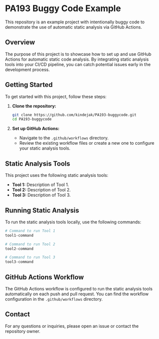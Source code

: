 # PA193 Buggy Code Example

This repository is an example project with intentionally buggy code to demonstrate the use of automatic static analysis via GitHub Actions.

## Overview

The purpose of this project is to showcase how to set up and use GitHub Actions for automatic static code analysis. By integrating static analysis tools into your CI/CD pipeline, you can catch potential issues early in the development process.

## Getting Started

To get started with this project, follow these steps:

1. **Clone the repository:**
    ```sh
    git clone https://github.com/kindejak/PA193-buggycode.git
    cd PA193-buggycode
    ```

2. **Set up GitHub Actions:**
    - Navigate to the `.github/workflows` directory.
    - Review the existing workflow files or create a new one to configure your static analysis tools.

## Static Analysis Tools

This project uses the following static analysis tools:

- **Tool 1:** Description of Tool 1.
- **Tool 2:** Description of Tool 2.
- **Tool 3:** Description of Tool 3.

## Running Static Analysis

To run the static analysis tools locally, use the following commands:

```sh
# Command to run Tool 1
tool1-command

# Command to run Tool 2
tool2-command

# Command to run Tool 3
tool3-command
```

## GitHub Actions Workflow

The GitHub Actions workflow is configured to run the static analysis tools automatically on each push and pull request. You can find the workflow configuration in the `.github/workflows` directory.

## Contact

For any questions or inquiries, please open an issue or contact the repository owner.
